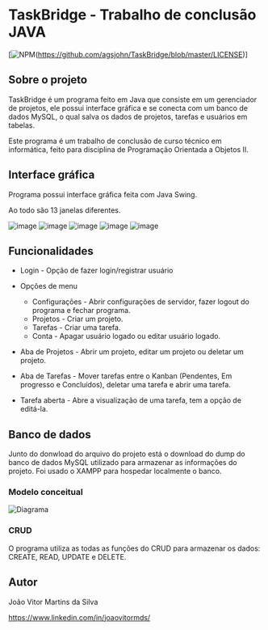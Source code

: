# TaskBridge - Trabalho de conclusão JAVA
[![NPM](https://img.shields.io/npm/l/react)(https://github.com/agsjohn/TaskBridge/blob/master/LICENSE)]

## Sobre o projeto
TaskBridge é um programa feito em Java que consiste em um gerenciador de projetos, ele possui interface gráfica e se conecta com um banco de dados MySQL, o qual salva os dados de projetos, tarefas e usuários em tabelas.

Este programa é um trabalho de conclusão de curso técnico em informática, feito para disciplina de Programação Orientada a Objetos II. 

## Interface gráfica
Programa possui interface gráfica feita com Java Swing. 

Ao todo são 13 janelas diferentes. 

![image](https://github.com/user-attachments/assets/b8b08cd4-6605-46b3-b78c-d8b11a2a4ba6)
![image](https://github.com/user-attachments/assets/73e3bc40-278e-4e5e-8d79-c5f99ecf328e)
![image](https://github.com/user-attachments/assets/feb45ca0-6ee1-4c48-ba40-6cbb0022fb63)
![image](https://github.com/user-attachments/assets/f37eb864-391f-4e93-a950-566fccf261b2)
![image](https://github.com/user-attachments/assets/81a6ca44-4858-47f7-b29f-82d264d459c3)

## Funcionalidades
- Login - Opção de fazer login/registrar usuário

- Opções de menu
  - Configurações - Abrir configurações de servidor, fazer logout do programa e fechar programa. 
  - Projetos - Criar um projeto. 
  - Tarefas - Criar uma tarefa. 
  - Conta - Apagar usuário logado ou editar usuário logado. 

- Aba de Projetos - Abrir um projeto, editar um projeto ou deletar um projeto. 

- Aba de Tarefas - Mover tarefas entre o Kanban (Pendentes, Em progresso e Concluídos), deletar uma tarefa e abrir uma tarefa. 

- Tarefa aberta - Abre a visualização de uma tarefa, tem a opção de editá-la. 

## Banco de dados
Junto do donwload do arquivo do projeto está o download do dump do banco de dados MySQL utilizado para armazenar as informações do projeto. 
Foi usado o XAMPP para hospedar localmente o banco. 

### Modelo conceitual
![Diagrama](https://github.com/user-attachments/assets/4f538fe5-2b8b-4b38-9db2-7f351a0b20d3)

### CRUD
O programa utiliza as todas as funções do CRUD para armazenar os dados: CREATE, READ, UPDATE e DELETE. 

## Autor
João Vitor Martins da Silva

https://www.linkedin.com/in/joaovitormds/
